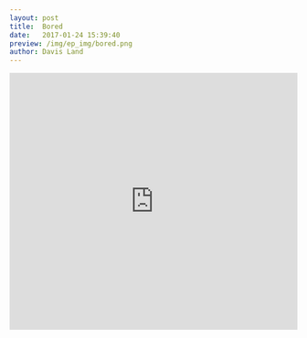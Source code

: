 ```yaml
---
layout: post
title:  Bored
date:   2017-01-24 15:39:40
preview: /img/ep_img/bored.png
author: Davis Land
---
```


<iframe width="100%" height="450" scrolling="no" frameborder="no" src="https://w.soundcloud.com/player/?url=https%3A//api.soundcloud.com/tracks/304388658&amp;auto_play=false&amp;hide_related=false&amp;show_comments=true&amp;show_user=true&amp;show_reposts=false&amp;visual=true"></iframe>
